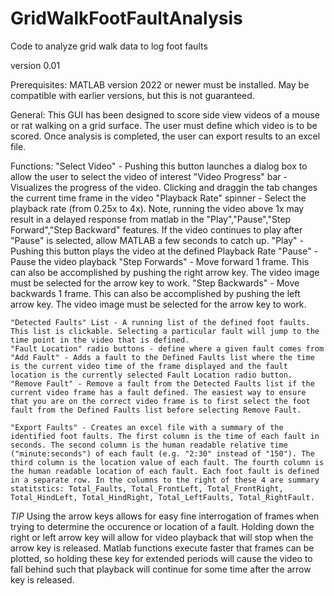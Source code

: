 # GridWalkFootFaultAnalysis
Code to analyze grid walk data to log foot faults

version 0.01

Prerequisites:
MATLAB version 2022 or newer must be installed. May be compatible with earlier versions, but this is not guaranteed.


General:
This GUI has been designed to score side view videos of a mouse or rat walking on a grid surface. The user must define which video is to be scored. Once analysis is completed, the user can export results to an excel file.

Functions:
	"Select Video" - Pushing this button launches a dialog box to allow the user to select the video of interest
	"Video Progress" bar - Visualizes the progress of the video. Clicking and draggin the tab changes the current time frame in the video
	"Playback Rate" spinner - Select the playback rate (from 0.25x to 4x). Note, running the video above 1x may result in a delayed response from matlab in the "Play","Pause","Step Forward","Step Backward" features. If the video continues to play after "Pause" is selected, allow MATLAB a few seconds to catch up.
	"Play" - Pushing this button plays the video at the defined Playback Rate
	"Pause" - Pause the video playback
	"Step Forwards" - Move forward 1 frame. This can also be accomplished by pushing the right arrow key. The video image must be selected for the arrow key to work.
	"Step Backwards" - Move backwards 1 frame. This can also be accomplished by pushing the left arrow key. The video image must be selected for the arrow key to work.

	"Detected Faults" List - A running list of the defined foot faults. This list is clickable. Selecting a particular fault will jump to the time point in the video that is defined.
	"Fault Location" radio buttons - define where a given fault comes from
	"Add Fault" - Adds a fault to the Defined Faults list where the time is the current video time of the frame displayed and the fault location is the currently selected Fault Location radio button.
	"Remove Fault" - Remove a fault from the Detected Faults list if the current video frame has a fault defined. The easiest way to ensure that you are on the correct video frame is to first select the foot fault from the Defined Faults list before selecting Remove Fault.

	"Export Faults" - Creates an excel file with a summary of the identified foot faults. The first column is the time of each fault in seconds. The second column is the human readable relative time ("minute:seconds") of each fault (e.g. "2:30" instead of "150"). The third column is the location value of each fault. The fourth column is the human readable location of each fault. Each foot fault is defined in a separate row. In the columns to the right of these 4 are summary statitstics: Total_Faults, Total_FrontLeft, Total_FrontRight, Total_HindLeft, Total_HindRight, Total_LeftFaults, Total_RightFault.


*TIP*
	Using the arrow keys allows for easy fine interrogation of frames when trying to determine the occurence or location of a fault. Holding down the right or left arrow key will allow for video playback that will stop when the arrow key is released. Matlab functions execute faster that frames can be plotted, so holding these key for extended periods will cause the video to fall behind such that playback will continue for some time after the arrow key is released.
